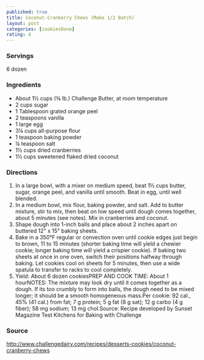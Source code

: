 ```yaml
---
published: true
title: Coconut-Cranberry Chews (Make 1/2 Batch)
layout: post
categories: [cookiesDone]
rating: 4
---
```

### Servings
6 dozen

### Ingredients
- About 1½ cups (¾ lb.) Challenge Butter, at room temperature
- 2 cups sugar
- 1 Tablespoon grated orange peel
- 2 teaspoons vanilla
- 1 large egg
- 3¼ cups all-purpose flour
- 1 teaspoon baking powder
- ¼ teaspoon salt
- 1½ cups dried cranberries
- 1½ cups sweetened flaked dried coconut

### Directions
1. In a large bowl, with a mixer on medium speed, beat 1½ cups butter, sugar, orange peel, and vanilla until smooth. Beat in egg, until well blended.
2. In a medium bowl, mix flour, baking powder, and salt. Add to butter mixture, stir to mix, then beat on low speed until dough comes together, about 5 minutes (see notes). Mix in cranberries and coconut.
3. Shape dough into 1-inch balls and place about 2 inches apart on buttered 12" x 15" baking sheets.
4. Bake in a 350°F regular or convection oven until cookie edges just begin to brown, 11 to 15 minutes (shorter baking time will yield a chewier cookie; longer baking time will yield a crispier cookie). If baking two sheets at once in one oven, switch their positions halfway through baking. Let cookies cool on sheets for 5 minutes, then use a wide spatula to transfer to racks to cool completely.
5. Yield: About 6 dozen cookiesPREP AND COOK TIME: About 1 hourNOTES: The mixture may look dry until it comes together as a dough. If its too crumbly to form into balls, the dough need to be mixed longer; it should be a smooth homogeneous mass.Per cookie: 92 cal., 45% (41 cal.) from fat; 7 g protein; 5 g fat (8 g sat); 12 g carbo (4 g fiber); 58 mg sodium; 13 mg chol.Source: Recipe developed by Sunset Magazine Test Kitchens for Baking with Challenge

### Source
<a href="http://www.challengedairy.com/recipes/desserts-cookies/coconut-cranberry-chews" target="new">http://www.challengedairy.com/recipes/desserts-cookies/coconut-cranberry-chews</a>
